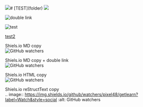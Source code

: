 <img src="./ico.ico" style="float:left">
# [TEST](folder)
<img src="https://shields.io/github/watchers/Pixel48/getLearn?style=social&link=https://github.com/Pixel48/getLearn/subscribe&link=https://github.com/Pixel48/getLearn/watchers">

![double link](https://shields.io/github/watchers/Pixel48/getLearn?style=social&link=https://github.com/Pixel48/getLearn/subscribe&link=https://github.com/Pixel48/getLearn/watchers)

![test](https://shields.io/github/watchers/Pixel48/getLearn?style=social&link=https://github.com/Pixel48/getLearn/subscribe&link=https://github.com/Pixel48/getLearn/watchers)

[test2](folder/subfolder/)

Shiels.io MD copy  
![GitHub watchers](https://img.shields.io/github/watchers/pixel48/getlearn?label=Watch&style=social)

Shiels.io MD copy + double link  
![GitHub watchers](https://img.shields.io/github/watchers/pixel48/getlearn?label=Watch&style=social&link=https://github.com/Pixel48/getLearn/network&link=https://github.com/Pxiel48/getLearn/watchers)

Shiels.io HTML copy  
<img alt="GitHub watchers" src="https://img.shields.io/github/watchers/pixel48/getlearn?label=Watch&style=social">

Shiels.io reStructText copy  
.. image:: https://img.shields.io/github/watchers/pixel48/getlearn?label=Watch&style=social   :alt: GitHub watchers
